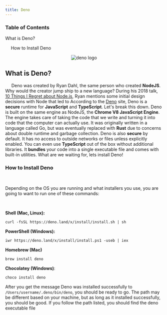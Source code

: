 ```yaml
---
title: Deno
---
```


<div class="post">
  <div id="toc">

### Table of Contents
- [What is Deno?](#what-is-deno)
  - [How to Install Deno](#how-to-install-deno)

  </div>

<div id="main">

<p align="center">
  <img src="deno/deno.svg" alt="deno logo" />
</p>

## What is Deno?

&nbsp;&nbsp;&nbsp;&nbsp;&nbsp;Deno was created by Ryan Dahl, the same person who created **NodeJS**. Why would the creator jump ship to a new language?  During his 2018 talk, [10 Things I Regret about Node.js](https://www.youtube.com/watch?v=M3BM9TB-8yA), Ryan mentions some initial design decisions with Node that led to  According to the [Deno](https://deno.land/) site, Deno is a **secure** runtime for **JavaScript** and **TypeScript**. Let's break this down. Deno is built on the same engine as NodeJS, the **Chrome V8 JavaScript Engine**. The engine takes care of taking the code that we write and turning it into code that the computer can actually use. It was originally written in a language called Go, but was eventually replaced with **Rust** due to concerns about double runtime and garbage collection. Deno is also **secure** by default. It has no access to outside networks or files unless explicitly enabled. You can even use **TypeScript** out of the box without additional libraries. It **bundles** your code into a single executable file and comes with built-in utilities. What are we waiting for, lets install Deno!

### How to Install Deno

<br/>

Depending on the OS you are running and what installers you use, you are going to want to run one of these commands:

<br/>

**Shell (Mac, Linux):**
``` 
curl -fsSL https://deno.land/x/install/install.sh | sh
```
**PowerShell (Windows):**
```
iwr https://deno.land/x/install/install.ps1 -useb | iex
```
**Homebrew (Mac)**
```
brew install deno
```
**Chocolatey (Windows)**:
```
choco install deno
```

After you get the message Deno was installed successfully to `/Users/username/.deno/bin/deno`, you should be ready to go. The path may be different based on your machine, but as long as it installed successfully, you should be good. If you follow the path listed, you should find the deno executable file

</div>